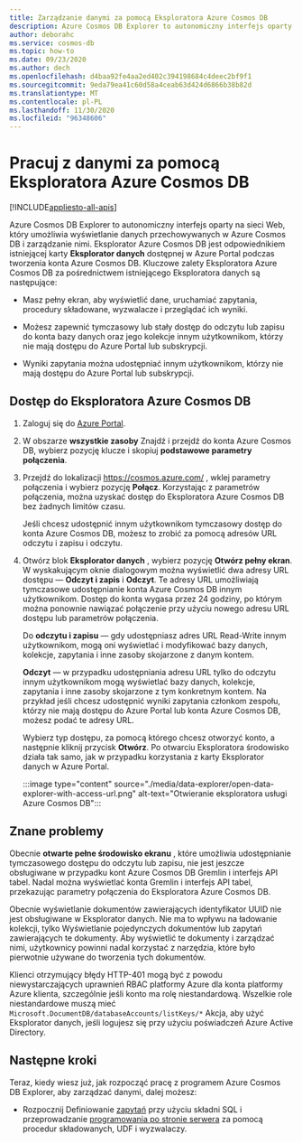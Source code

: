 ```yaml
---
title: Zarządzanie danymi za pomocą Eksploratora Azure Cosmos DB
description: Azure Cosmos DB Explorer to autonomiczny interfejs oparty na sieci Web, który umożliwia wyświetlanie danych przechowywanych w Azure Cosmos DB i zarządzanie nimi.
author: deborahc
ms.service: cosmos-db
ms.topic: how-to
ms.date: 09/23/2020
ms.author: dech
ms.openlocfilehash: d4baa92fe4aa2ed402c394198684c4deec2bf9f1
ms.sourcegitcommit: 9eda79ea41c60d58a4ceab63d424d6866b38b82d
ms.translationtype: MT
ms.contentlocale: pl-PL
ms.lasthandoff: 11/30/2020
ms.locfileid: "96348606"
---
```

# <a name="work-with-data-using-azure-cosmos-db-explorer"></a>Pracuj z danymi za pomocą Eksploratora Azure Cosmos DB 
[!INCLUDE[appliesto-all-apis](includes/appliesto-all-apis.md)]

Azure Cosmos DB Explorer to autonomiczny interfejs oparty na sieci Web, który umożliwia wyświetlanie danych przechowywanych w Azure Cosmos DB i zarządzanie nimi. Eksplorator Azure Cosmos DB jest odpowiednikiem istniejącej karty **Eksplorator danych** dostępnej w Azure Portal podczas tworzenia konta Azure Cosmos DB. Kluczowe zalety Eksploratora Azure Cosmos DB za pośrednictwem istniejącego Eksploratora danych są następujące:

* Masz pełny ekran, aby wyświetlić dane, uruchamiać zapytania, procedury składowane, wyzwalacze i przeglądać ich wyniki.  

* Możesz zapewnić tymczasowy lub stały dostęp do odczytu lub zapisu do konta bazy danych oraz jego kolekcje innym użytkownikom, którzy nie mają dostępu do Azure Portal lub subskrypcji.  

* Wyniki zapytania można udostępniać innym użytkownikom, którzy nie mają dostępu do Azure Portal lub subskrypcji.  

## <a name="access-azure-cosmos-db-explorer"></a>Dostęp do Eksploratora Azure Cosmos DB

1. Zaloguj się do [Azure Portal](https://portal.azure.com/). 

2. W obszarze **wszystkie zasoby** Znajdź i przejdź do konta Azure Cosmos DB, wybierz pozycję klucze i skopiuj **podstawowe parametry połączenia**.  

3. Przejdź do lokalizacji https://cosmos.azure.com/ , wklej parametry połączenia i wybierz pozycję **Połącz**. Korzystając z parametrów połączenia, można uzyskać dostęp do Eksploratora Azure Cosmos DB bez żadnych limitów czasu.  

   Jeśli chcesz udostępnić innym użytkownikom tymczasowy dostęp do konta Azure Cosmos DB, możesz to zrobić za pomocą adresów URL odczytu i zapisu i odczytu. 

4. Otwórz blok **Eksplorator danych** , wybierz pozycję **Otwórz pełny ekran**. W wyskakującym oknie dialogowym można wyświetlić dwa adresy URL dostępu — **Odczyt i zapis** i **Odczyt**. Te adresy URL umożliwiają tymczasowe udostępnianie konta Azure Cosmos DB innym użytkownikom. Dostęp do konta wygasa przez 24 godziny, po którym można ponownie nawiązać połączenie przy użyciu nowego adresu URL dostępu lub parametrów połączenia. 

   Do **odczytu i zapisu** — gdy udostępniasz adres URL Read-Write innym użytkownikom, mogą oni wyświetlać i modyfikować bazy danych, kolekcje, zapytania i inne zasoby skojarzone z danym kontem.

   **Odczyt** — w przypadku udostępniania adresu URL tylko do odczytu innym użytkownikom mogą wyświetlać bazy danych, kolekcje, zapytania i inne zasoby skojarzone z tym konkretnym kontem. Na przykład jeśli chcesz udostępnić wyniki zapytania członkom zespołu, którzy nie mają dostępu do Azure Portal lub konta Azure Cosmos DB, możesz podać te adresy URL.

   Wybierz typ dostępu, za pomocą którego chcesz otworzyć konto, a następnie kliknij przycisk **Otwórz**. Po otwarciu Eksploratora środowisko działa tak samo, jak w przypadku korzystania z karty Eksplorator danych w Azure Portal.

   :::image type="content" source="./media/data-explorer/open-data-explorer-with-access-url.png" alt-text="Otwieranie eksploratora usługi Azure Cosmos DB":::

## <a name="known-issues"></a>Znane problemy

Obecnie **otwarte pełne środowisko ekranu** , które umożliwia udostępnianie tymczasowego dostępu do odczytu lub zapisu, nie jest jeszcze obsługiwane w przypadku kont Azure Cosmos DB Gremlin i interfejs API tabel. Nadal można wyświetlać konta Gremlin i interfejs API tabel, przekazując parametry połączenia do Eksploratora Azure Cosmos DB. 

Obecnie wyświetlanie dokumentów zawierających identyfikator UUID nie jest obsługiwane w Eksplorator danych. Nie ma to wpływu na ładowanie kolekcji, tylko Wyświetlanie pojedynczych dokumentów lub zapytań zawierających te dokumenty. Aby wyświetlić te dokumenty i zarządzać nimi, użytkownicy powinni nadal korzystać z narzędzia, które było pierwotnie używane do tworzenia tych dokumentów.

Klienci otrzymujący błędy HTTP-401 mogą być z powodu niewystarczających uprawnień RBAC platformy Azure dla konta platformy Azure klienta, szczególnie jeśli konto ma rolę niestandardową. Wszelkie role niestandardowe muszą mieć `Microsoft.DocumentDB/databaseAccounts/listKeys/*` Akcja, aby użyć Eksplorator danych, jeśli logujesz się przy użyciu poświadczeń Azure Active Directory.

## <a name="next-steps"></a>Następne kroki

Teraz, kiedy wiesz już, jak rozpocząć pracę z programem Azure Cosmos DB Explorer, aby zarządzać danymi, dalej możesz:

* Rozpocznij Definiowanie [zapytań](./sql-query-getting-started.md) przy użyciu składni SQL i przeprowadzanie [programowania po stronie serwera](stored-procedures-triggers-udfs.md) za pomocą procedur składowanych, UDF i wyzwalaczy.
